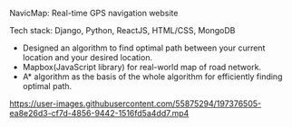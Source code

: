 NavicMap: Real-time GPS navigation website

Tech stack: Django, Python, ReactJS, HTML/CSS, MongoDB
- Designed an algorithm to find optimal path between your current location and your desired location.
- Mapbox(JavaScript library) for real-world map of road network.
- A* algorithm as the basis of the whole algorithm for efficiently finding optimal path.


https://user-images.githubusercontent.com/55875294/197376505-ea8e26d3-cf7d-4856-9442-1516fd5a4dd7.mp4

